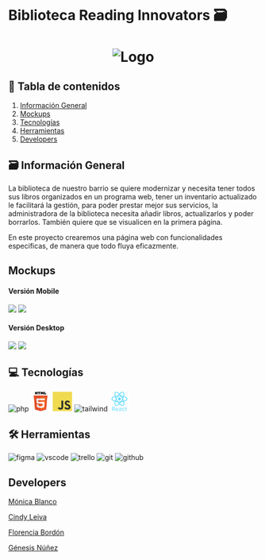# Biblioteca Reading Innovators 🗃 
<h1 align="center">
  <img src="https://github.com/florienborg/biblioteca/assets/131755081/9ac886b3-ef05-4166-b7b5-436be4c0f533" alt= "Logo" width=300px> 
  <!-- <spam align="center">Reading Innovators</spam> -->
</h1>

## 📓 Tabla de contenidos 
   1. [Información General](#información-general)
   2. [Mockups](#mockups)
   3. [Tecnologías](#tecnologías)
   4. [Herramientas](#herramientas)
   5. [Developers](#developers)

## 🗃  Información General

La biblioteca de nuestro barrio se quiere modernizar y necesita tener todos sus libros organizados en un programa web, tener un inventario actualizado le facilitará la gestión, para poder prestar mejor sus servicios, la administradora de la biblioteca necesita añadir libros, actualizarlos y poder borrarlos. También quiere que se visualicen en la primera página.

En este proyecto crearemos una página web con funcionalidades especificas, de manera que todo fluya eficazmente.

## Mockups

#### Versión Mobile
<img src="https://github.com/florienborg/biblioteca/assets/131755081/0fa94f79-827c-41f4-b185-d5ba59c6d428" width="300px">
<img src="https://github.com/florienborg/biblioteca/assets/131755081/88343faa-d56b-4059-882f-d7fd7de62aec" width="300px">


#### Versión Desktop

<img src="https://github.com/florienborg/biblioteca/assets/131755081/08d297e3-d8f3-4d89-bdcc-7e4248dd9d03" width="500px">
<img src="https://github.com/florienborg/biblioteca/assets/131755081/f00e7205-b553-46f4-890c-8a2abf23b56c" width="500px">

## 💻 Tecnologías
<div>
<img src="https://raw.githubusercontent.com/jmnote/z-icons/master/svg/php.svg" alt="php" width="40" height="40"/>
<img src="https://raw.githubusercontent.com/devicons/devicon/master/icons/html5/html5-original-wordmark.svg" alt="html5" width="40" height="40"/>
<img src="https://raw.githubusercontent.com/devicons/devicon/master/icons/javascript/javascript-original.svg" alt="javascript" width="40" height="40"/>
<img src="https://upload.wikimedia.org/wikipedia/commons/d/d5/Tailwind_CSS_Logo.svg" alt="tailwind"  width="40" height="40"/>
<img src="https://raw.githubusercontent.com/devicons/devicon/master/icons/react/react-original-wordmark.svg" alt="react" width="40" height="40"/></div>

## 🛠 Herramientas
<div>
<img src="https://www.vectorlogo.zone/logos/figma/figma-icon.svg" alt="figma" width="40" height="40"/>
<img src="https://w7.pngwing.com/pngs/512/824/png-transparent-visual-studio-code-hd-logo-thumbnail.png" alt="vscode" width="40" heigth="40"/>
<img src="https://w7.pngwing.com/pngs/115/721/png-transparent-trello-social-icons-icon.png" alt="trello" width="40" heigth="40"/>
<img src="https://www.vectorlogo.zone/logos/git-scm/git-scm-icon.svg" alt="git" width="40" height="40"/>
<img src="https://cdn-icons-png.flaticon.com/512/25/25231.png" alt="github" width="40" heigth="40"/> </div>


## Developers

[Mónica Blanco](https://github.com/mgblanco10)

[Cindy Leiva](https://github.com/CindyLeiva)

[Florencia Bordón](https://github.com/florienborg)

[Génesis Núñez](https://github.com/genesis-nf)
